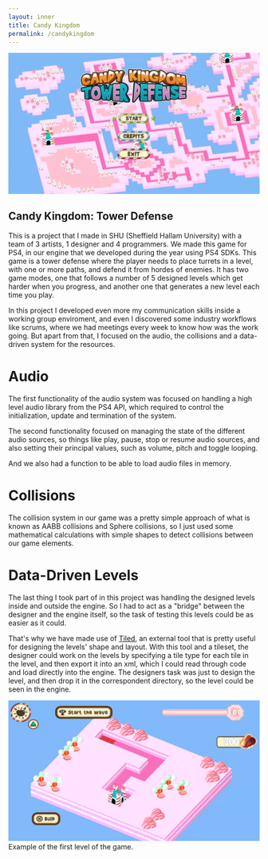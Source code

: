```yaml
---
layout: inner
title: Candy Kingdom
permalink: /candykingdom
---
```


![](/img/posts/candy_main_menu.png)
## Candy Kingdom: Tower Defense

This is a project that I made in SHU (Sheffield Hallam University) with a team of 3 artists, 1 designer and 4 programmers. We made this game for PS4, in our engine that we developed during the year using PS4 SDKs. This game is a tower defense where the player needs to place turrets in a level, with one or more paths, and defend it from hordes of enemies. It has two game modes, one that follows a number of 5 designed levels which get harder when you progress, and another one that generates a new level each time you play.

In this project I developed even more my communication skills inside a working group enviroment, and even I discovered some industry workflows like scrums, where we had meetings every week to know how was the work going. But apart from that, I focused on the audio, the collisions and a data-driven system for the resources.

# Audio

The first functionality of the audio system was focused on handling a high level audio library from the PS4 API, which required to control the initialization, update and termination of the system.

The second functionality focused on managing the state of the different audio sources, so things like play, pause, stop or resume audio sources, and also setting their principal values, such as volume, pitch and toggle looping.

And we also had a function to be able to load audio files in memory.

# Collisions

The collision system in our game was a pretty simple approach of what is known as AABB collisions and Sphere collisions, so I just used some mathematical calculations with simple shapes to detect collisions between our game elements.

# Data-Driven Levels

The last thing I took part of in this project was handling the designed levels inside and outside the engine. So I had to act as a "bridge" between the designer and the engine itself, so the task of testing this levels could be as easier as it could.

That's why we have made use of [Tiled](https://www.mapeditor.org/), an external tool that is pretty useful for designing the levels' shape and layout. With this tool and a tileset, the designer could work on the levels by specifying a tile type for each tile in the level, and then export it into an xml, which I could read through code and load directly into the engine. The designers task was just to design the level, and then drop it in the correspondent directory, so the level could be seen in the engine.

![](/img/posts/candy_level1.png)
Example of the first level of the game.